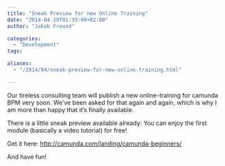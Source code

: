 ```yaml
---
title: "Sneak Preview for new Online Training"
date: "2014-04-28T01:39:00+02:00"
author: "Jakob Freund"

categories:
  - "Development"
tags: 

aliases:
  - "/2014/04/sneak-preview-for-new-online-training.html"

---
```


<p>
Our tireless consulting team will publish a new online-training for camunda BPM very soon. We’ve been asked for that again and again, which is why I am more than happy that it’s finally available.
</p>
<p>
There is a little sneak preview available already: You can enjoy the first module (basically a video tutorial) for free!
</p>
<p>
Get it here: <a href="http://camunda.com/landing/camunda-beginners/">http://camunda.com/landing/camunda-beginners/</a>
</p>
And have fun!